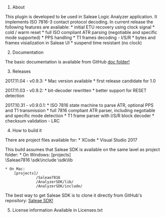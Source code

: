 1. About

This plugin is developed to be used in Saleae Logic Analyzer application. It implements
ISO 7816-3 contact protocol decoding. In current release the following features are
available:
	* initial ETU recovery using clock signal
	* cold / warm reset
	* full ISO compliant ATR parsing (negotiable and specific mode supported)
	* PPS handling
	* T1 frames decoding - I/S/R
	* bytes and frames visialization in Saleae UI
	* suspend time resistant (no clock)

2. Documentation

The basic documentation is available from GitHub [doc folder!](doc/)

3. Releases

2017.11.04 - v0.9.3:
	* Mac version available
	* first release candidate for 1.0
	
2017.11.03 - v0.9.2:
	* bit-decoder rewritten
	* better support for RESET detection

2017.10.31 - v0.9.0.1:
	* ISO 7816 state machine to parse ATR, optional PPS and T1 transmission
	* full 7816 compliant ATR parser, including negotiable and specific mode detection
	* T1 frame parser with I/S/R block decoder
	* checksum validation - LRC
	
4. How to build it

There are project files available for:
	* XCode
	* Visual Studio 2017

This build assumes that Saleae SDK is available on the same lavel as project folder:
	* On Windows:
		[projects]\
				  \Saleae7816
			      \sdk\include
			      \sdk\lib
			
	* On Mac:
		[projects]/
				  /Saleae7816
				  /AnalyzerSDK/lib/
				  /AnalyzerSDK/include/
		
The best way to get Saleae SDK is to clone it directly from GitHub's repository:
[Saleae SDK!](https://github.com/saleae/AnalyzerSDK.git)

5. License information
Available in Licenses.txt

